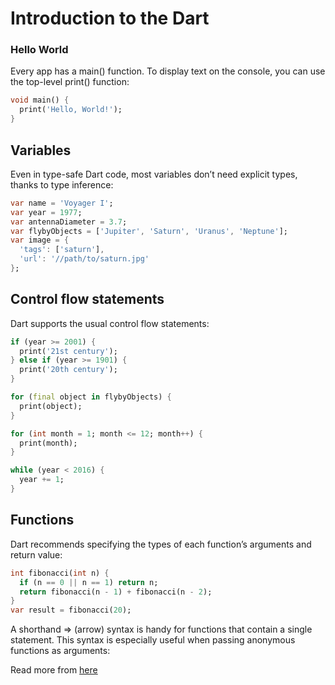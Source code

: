 # Introduction to the Dart

### Hello World
Every app has a main() function. To display text on the console, you can use the top-level print() function:
```dart
void main() {
  print('Hello, World!');
} 
```

## Variables
Even in type-safe Dart code, most variables don’t need explicit types, thanks to type inference:

```dart
var name = 'Voyager I';
var year = 1977;
var antennaDiameter = 3.7;
var flybyObjects = ['Jupiter', 'Saturn', 'Uranus', 'Neptune'];
var image = {
  'tags': ['saturn'],
  'url': '//path/to/saturn.jpg'
};
```


## Control flow statements
Dart supports the usual control flow statements:

```dart
if (year >= 2001) {
  print('21st century');
} else if (year >= 1901) {
  print('20th century');
}
```
```dart
for (final object in flybyObjects) {
  print(object);
}
```

```dart
for (int month = 1; month <= 12; month++) {
  print(month);
}
```

```dart
while (year < 2016) {
  year += 1;
}
```


## Functions
Dart recommends specifying the types of each function’s arguments and return value:
```dart
int fibonacci(int n) {
  if (n == 0 || n == 1) return n;
  return fibonacci(n - 1) + fibonacci(n - 2);
}
var result = fibonacci(20);
```

A shorthand => (arrow) syntax is handy for functions that contain a single statement. This syntax is especially useful when passing anonymous functions as arguments:

Read more from [here](https://dart.dev/samples)
